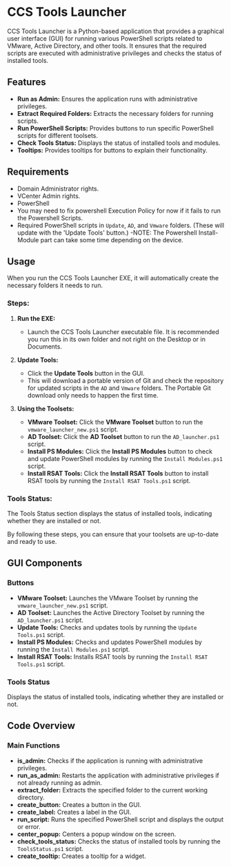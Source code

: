 # CCS Tools Launcher

CCS Tools Launcher is a Python-based application that provides a graphical user interface (GUI) for running various PowerShell scripts related to VMware, Active Directory, and other tools. It ensures that the required scripts are executed with administrative privileges and checks the status of installed tools.

## Features

- **Run as Admin:** Ensures the application runs with administrative privileges.
- **Extract Required Folders:** Extracts the necessary folders for running scripts.
- **Run PowerShell Scripts:** Provides buttons to run specific PowerShell scripts for different toolsets.
- **Check Tools Status:** Displays the status of installed tools and modules.
- **Tooltips:** Provides tooltips for buttons to explain their functionality.

## Requirements

- Domain Administrator rights.
- VCenter Admin rights.
- PowerShell
- You may need to fix powershell Execution Policy for now if it fails to run the Powershell Scripts.
- Required PowerShell scripts in `Update`, `AD`, and `Vmware` folders. (These will update with the 'Update Tools' button.)
  -NOTE: The Powershell Install-Module part can take some time depending on the device.

## Usage

When you run the CCS Tools Launcher EXE, it will automatically create the necessary folders it needs to run.

### Steps:

1. **Run the EXE:**

   - Launch the CCS Tools Launcher executable file. It is recommended you run this in its own folder and not right on the Desktop or in Documents.

2. **Update Tools:**

   - Click the **Update Tools** button in the GUI.
   - This will download a portable version of Git and check the repository for updated scripts in the `AD` and `Vmware` folders. The Portable Git download only needs to happen the first time.

3. **Using the Toolsets:**
   - **VMware Toolset:** Click the **VMware Toolset** button to run the `vmware_launcher_new.ps1` script.
   - **AD Toolset:** Click the **AD Toolset** button to run the `AD_launcher.ps1` script.
   - **Install PS Modules:** Click the **Install PS Modules** button to check and update PowerShell modules by running the `Install Modules.ps1` script.
   - **Install RSAT Tools:** Click the **Install RSAT Tools** button to install RSAT tools by running the `Install RSAT Tools.ps1` script.

### Tools Status:

The Tools Status section displays the status of installed tools, indicating whether they are installed or not.

By following these steps, you can ensure that your toolsets are up-to-date and ready to use.

## GUI Components

### Buttons

- **VMware Toolset:** Launches the VMware Toolset by running the `vmware_launcher_new.ps1` script.
- **AD Toolset:** Launches the Active Directory Toolset by running the `AD_launcher.ps1` script.
- **Update Tools:** Checks and updates tools by running the `Update Tools.ps1` script.
- **Install PS Modules:** Checks and updates PowerShell modules by running the `Install Modules.ps1` script.
- **Install RSAT Tools:** Installs RSAT tools by running the `Install RSAT Tools.ps1` script.

### Tools Status

Displays the status of installed tools, indicating whether they are installed or not.

## Code Overview

### Main Functions

- **is_admin:** Checks if the application is running with administrative privileges.
- **run_as_admin:** Restarts the application with administrative privileges if not already running as admin.
- **extract_folder:** Extracts the specified folder to the current working directory.
- **create_button:** Creates a button in the GUI.
- **create_label:** Creates a label in the GUI.
- **run_script:** Runs the specified PowerShell script and displays the output or error.
- **center_popup:** Centers a popup window on the screen.
- **check_tools_status:** Checks the status of installed tools by running the `ToolsStatus.ps1` script.
- **create_tooltip:** Creates a tooltip for a widget.

